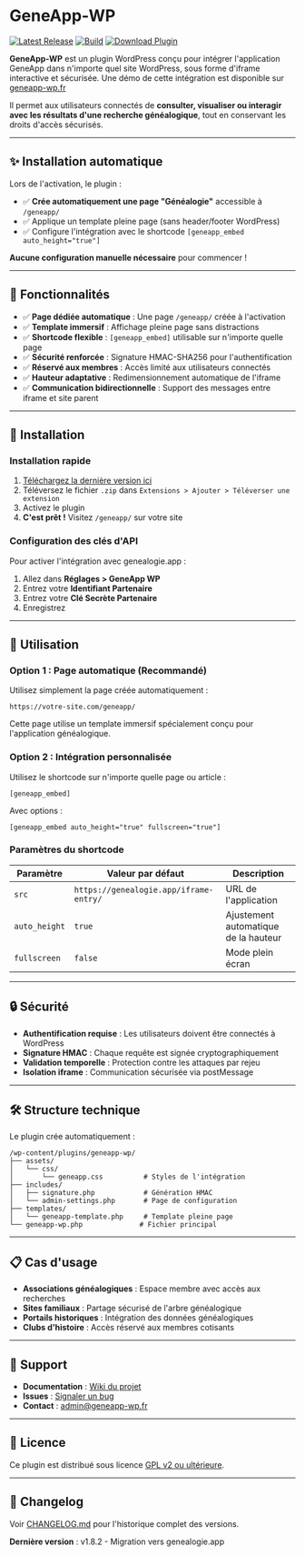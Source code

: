 # GeneApp-WP

[![Latest Release](https://img.shields.io/github/v/release/frankbracq/geneapp-wp?label=Latest%20Release)](https://github.com/frankbracq/geneapp-wp/releases/latest)
[![Build](https://github.com/frankbracq/geneapp-wp/actions/workflows/tag-and-build.yml/badge.svg)](https://github.com/frankbracq/geneapp-wp/actions)
[![Download Plugin](https://img.shields.io/github/downloads/frankbracq/geneapp-wp/total?label=Download%20Plugin)](https://github.com/frankbracq/geneapp-wp/releases/latest)

**GeneApp-WP** est un plugin WordPress conçu pour intégrer l'application GeneApp dans n'importe quel site WordPress, sous forme d'iframe interactive et sécurisée. Une démo de cette intégration est disponible sur [geneapp-wp.fr](https://geneapp.fr)

Il permet aux utilisateurs connectés de **consulter, visualiser ou interagir avec les résultats d'une recherche généalogique**, tout en conservant les droits d'accès sécurisés.

---

## ✨ Installation automatique

Lors de l'activation, le plugin :
- ✅ **Crée automatiquement une page "Généalogie"** accessible à `/geneapp/`
- ✅ Applique un template pleine page (sans header/footer WordPress)
- ✅ Configure l'intégration avec le shortcode `[geneapp_embed auto_height="true"]`

**Aucune configuration manuelle nécessaire** pour commencer !

---

## 🔧 Fonctionnalités

- ✅ **Page dédiée automatique** : Une page `/geneapp/` créée à l'activation
- ✅ **Template immersif** : Affichage pleine page sans distractions
- ✅ **Shortcode flexible** : `[geneapp_embed]` utilisable sur n'importe quelle page
- ✅ **Sécurité renforcée** : Signature HMAC-SHA256 pour l'authentification
- ✅ **Réservé aux membres** : Accès limité aux utilisateurs connectés
- ✅ **Hauteur adaptative** : Redimensionnement automatique de l'iframe
- ✅ **Communication bidirectionnelle** : Support des messages entre iframe et site parent

---

## 🚀 Installation

### Installation rapide

1. [Téléchargez la dernière version ici](https://github.com/frankbracq/geneapp-wp/releases/latest)
2. Téléversez le fichier `.zip` dans `Extensions > Ajouter > Téléverser une extension`
3. Activez le plugin
4. **C'est prêt !** Visitez `/geneapp/` sur votre site

### Configuration des clés d'API

Pour activer l'intégration avec genealogie.app :

1. Allez dans **Réglages > GeneApp WP**
2. Entrez votre **Identifiant Partenaire**
3. Entrez votre **Clé Secrète Partenaire**
4. Enregistrez

---

## 📖 Utilisation

### Option 1 : Page automatique (Recommandé)

Utilisez simplement la page créée automatiquement :
```
https://votre-site.com/geneapp/
```

Cette page utilise un template immersif spécialement conçu pour l'application généalogique.

### Option 2 : Intégration personnalisée

Utilisez le shortcode sur n'importe quelle page ou article :

```
[geneapp_embed]
```

Avec options :
```
[geneapp_embed auto_height="true" fullscreen="true"]
```

### Paramètres du shortcode

| Paramètre | Valeur par défaut | Description |
|-----------|-------------------|-------------|
| `src` | `https://genealogie.app/iframe-entry/` | URL de l'application |
| `auto_height` | `true` | Ajustement automatique de la hauteur |
| `fullscreen` | `false` | Mode plein écran |

---

## 🔒 Sécurité

- **Authentification requise** : Les utilisateurs doivent être connectés à WordPress
- **Signature HMAC** : Chaque requête est signée cryptographiquement
- **Validation temporelle** : Protection contre les attaques par rejeu
- **Isolation iframe** : Communication sécurisée via postMessage

---

## 🛠️ Structure technique

Le plugin crée automatiquement :

```
/wp-content/plugins/geneapp-wp/
├── assets/
│   └── css/
│       └── geneapp.css          # Styles de l'intégration
├── includes/
│   ├── signature.php            # Génération HMAC
│   └── admin-settings.php       # Page de configuration
├── templates/
│   └── geneapp-template.php     # Template pleine page
└── geneapp-wp.php              # Fichier principal
```

---

## 📋 Cas d'usage

- **Associations généalogiques** : Espace membre avec accès aux recherches
- **Sites familiaux** : Partage sécurisé de l'arbre généalogique
- **Portails historiques** : Intégration des données généalogiques
- **Clubs d'histoire** : Accès réservé aux membres cotisants

---

## 🤝 Support

- **Documentation** : [Wiki du projet](https://github.com/frankbracq/geneapp-wp/wiki)
- **Issues** : [Signaler un bug](https://github.com/frankbracq/geneapp-wp/issues)
- **Contact** : admin@geneapp-wp.fr

---

## 📜 Licence

Ce plugin est distribué sous licence [GPL v2 ou ultérieure](https://www.gnu.org/licenses/old-licenses/gpl-2.0.html).

---

## 🔄 Changelog

Voir [CHANGELOG.md](CHANGELOG.md) pour l'historique complet des versions.

**Dernière version** : v1.8.2 - Migration vers genealogie.app
